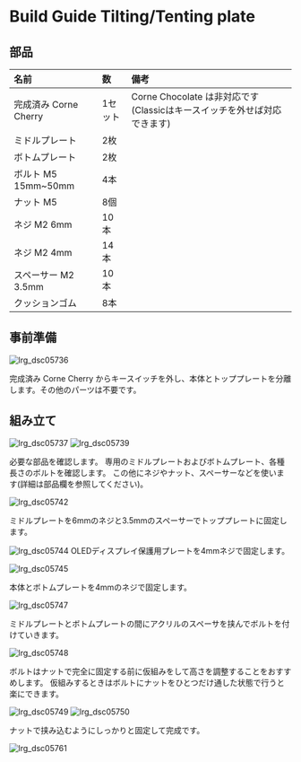 # Build Guide Tilting/Tenting plate 

## 部品
| 名前 | 数 | 備考 | 
|:-|:-|:-|
| 完成済み Corne Cherry | 1セット | Corne Chocolate は非対応です(Classicはキースイッチを外せば対応できます) |
| ミドルプレート | 2枚 | |
| ボトムプレート | 2枚 | |
| ボルト M5 15mm~50mm | 4本 | |
| ナット M5 | 8個 | |
| ネジ M2 6mm | 10本 | |
| ネジ M2 4mm | 14本 | |
| スペーサー M2 3.5mm | 10本 | |
| クッションゴム | 8本 | |

## 事前準備

![lrg_dsc05736](https://user-images.githubusercontent.com/736191/53021652-1185c500-349d-11e9-86a8-187298d968f8.JPG)

完成済み Corne Cherry からキースイッチを外し、本体とトッププレートを分離します。その他のパーツは不要です。

## 組み立て

![lrg_dsc05737](https://user-images.githubusercontent.com/736191/53021653-121e5b80-349d-11e9-94b6-72067880d42f.JPG)
![lrg_dsc05739](https://user-images.githubusercontent.com/736191/53021654-121e5b80-349d-11e9-9031-728645391232.JPG)

必要な部品を確認します。
専用のミドルプレートおよびボトムプレート、各種長さのボルトを確認します。
この他にネジやナット、スペーサーなどを使います(詳細は部品欄を参照してください)。

![lrg_dsc05742](https://user-images.githubusercontent.com/736191/53021658-12b6f200-349d-11e9-87d0-749a266740ee.JPG)

ミドルプレートを6mmのネジと3.5mmのスペーサーでトッププレートに固定します。

![lrg_dsc05744](https://user-images.githubusercontent.com/736191/53021659-12b6f200-349d-11e9-95ff-f252075f5b3c.JPG)
OLEDディスプレイ保護用プレートを4mmネジで固定します。

![lrg_dsc05745](https://user-images.githubusercontent.com/736191/53021660-12b6f200-349d-11e9-8620-f02c399e7106.JPG)

本体とボトムプレートを4mmのネジで固定します。

![lrg_dsc05747](https://user-images.githubusercontent.com/736191/53021661-134f8880-349d-11e9-8dd6-17ff762be93a.JPG)

ミドルプレートとボトムプレートの間にアクリルのスペーサを挟んでボルトを付けていきます。

![lrg_dsc05748](https://user-images.githubusercontent.com/736191/53021662-134f8880-349d-11e9-8d0e-d0b02657436b.JPG)

ボルトはナットで完全に固定する前に仮組みをして高さを調整することをおすすめします。
仮組みするときはボルトにナットをひとつだけ通した状態で行うと楽にできます。

![lrg_dsc05749](https://user-images.githubusercontent.com/736191/53021665-134f8880-349d-11e9-9db8-9952a40eb240.JPG)
![lrg_dsc05750](https://user-images.githubusercontent.com/736191/53021666-134f8880-349d-11e9-9c8e-85615d6dd9b6.JPG)

ナットで挟み込むようにしっかりと固定して完成です。

![lrg_dsc05761](https://user-images.githubusercontent.com/736191/53021667-13e81f00-349d-11e9-9bc8-051e68fde6eb.JPG)
